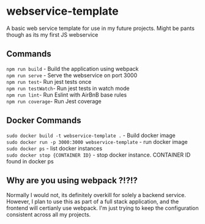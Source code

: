 # webservice-template
A basic web service template for use in my future projects. Might be pants though as its my first JS webservice

## Commands
`npm run build` - Build the application using webpack  
`npm run serve` - Serve the webservice on port 3000  
`npm run test`- Run jest tests once  
`npm run testWatch`- Run jest tests in watch mode  
`npm run lint`- Run Eslint with AirBnB base rules  
`npm run coverage`- Run Jest coverage  

## Docker Commands
`sudo docker build -t webservice-template .` -  Build docker image  
`sudo docker run -p 3000:3000 webservice-template` -  run docker image  
`sudo docker ps` -  list docker instances  
`sudo docker stop {CONTAINER ID}` - stop docker instance. CONTAINER ID found in docker ps  

## Why are you using webpack ?!?!?
Normally I would not, its definitely overkill for solely a backend service. However, I plan to use this as part of a full stack application, and the frontend will certianly use webpack. I'm just trying to keep the configuration consistent across all my projects. 